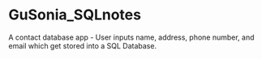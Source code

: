 # GuSonia_SQLnotes

A contact database app - User inputs name, address, phone number, and email which get stored into a SQL Database. 
